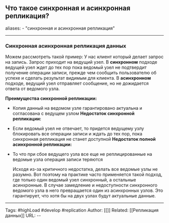 ## Что такое синхронная и асинхронная репликация?
aliases: 
	- "синхронная и асинхронная репликация"

---

### Синхронная асинхронная репликация данных 

Можем рассмотреть такой пример:  У нас клиент который делает запрос  на запись. Запрос приходит на ведущий узел. В **синхронном** подходе ведущей узел ждет до тех пор пока ведомый узел не подтвердит получение операции записи, прежде чем сообщить пользователю об успехе и сделать результат видимым для клиента.
В **асинхронном** подходе, ведущий узел отправляет сообщение, но не дожидается ответа от ведомого узла.

**Преимущества синхронной репликации:**
- Копия данный на ведомом узле гарантировано актуальна и согласована с ведущем узлом 
**Недостаток  синхронной репликации:**
- Если ведомый узел не отвечает, то придется ведущему узлу блокировать все операции записи и ждать до тех пор, пока синхронная репликация не станет доступной 
**Недостаток  полной асинхронной репликации:** 
 - То что при сбое ведущего узла все еще не реплицированные на ведомые узла операция записи теряются 

	Исходя из-за критичного недостатка, делать все ведомые узлы не разумно. Вот поэтому на практике часто применяется такой подход, где только один ведомый узел синхронный, а остальные асинхронные. В случае замедление и недоступности синхронного ведомого узла в него превращается один из асинхронных узлов. Это гарантирует, что хотя бы на двух узлах будут актуальные данные.



---
Tags: #highLoad #develop #replication
Author: [[]]
Related: [[Репликация данных]]
URL: -- 